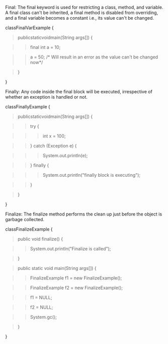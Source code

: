 Final: The final keyword is used for restricting a class, method, and
variable. A final class can't be inherited, a final method is disabled
from overriding, and a final variable becomes a constant i.e., its value
can't be changed.

classFinalVarExample {

>publicstaticvoidmain(String args\[\]) {

>>final int a = 10;

>>a = 50; /\* Will result in an error as the value can't be changed
now\*/

>}

}

Finally: Any code inside the final block will be executed, irrespective
of whether an exception is handled or not.

classFinallyExample {

>publicstaticvoidmain(String args\[\]) {

>>try {

>>>int x = 100;

>>} catch (Exception e) {

>>>System.out.println(e);

>>} finally {

>>>System.out.println(\"finally block is executing\");

>>}

>}

}

Finalize: The finalize method performs the clean up just before the
object is garbage collected.

classFinalizeExample {

>public void finalize() {

>>System.out.println(\"Finalize is called\");

>}

>public static void main(String args\[\]) {

>>FinalizeExample f1 = new FinalizeExample();

>>FinalizeExample f2 = new FinalizeExample();

>>f1 = NULL;

>>f2 = NULL;

>>System.gc();

>}

}